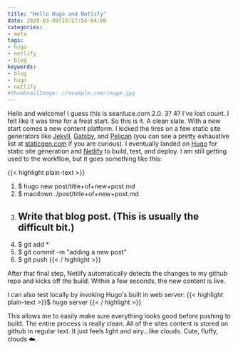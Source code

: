 ```yaml
---
title: "Hello Hugo and Netlify"
date: 2020-03-09T15:57:54-04:00
categories:
- meta
tags:
- hugo
- netlify
- blog
keywords:
- blog
- hugo
- netlify
#thumbnailImage: //example.com/image.jpg
---
```

Hello and welcome! I guess this is seanluce.com 2.0. 3? 4? I've lost count. I felt like it was time for a frest start. So this is it. A clean slate. With a new start comes a new content platform. I kicked the tires on a few static site generators like [Jekyll](https://jekyllrb.com), [Gatsby](https://www.gatsbyjs.org), and [Pelican](https://blog.getpelican.com) (you can see a pretty exhaustive list at [staticgen.com](https://www.staticgen.com) if you are curious). I eventually landed on [Hugo](https://gohugo.io) for static site generation and [Netlify](https://www.netlify.com) to build, test, and deploy. I am still getting used to the workflow, but it goes something like this:

{{< highlight plain-text >}}
1. $ hugo new post/title+of+new+post.md
2. $ macdown ./post/title+of+new+post.md
3. ## Write that blog post. (This is usually the difficult bit.)
4. $ git add *
5. $ git commit -m "adding a new post"
6. $ git push
{{< / highlight >}}

After that final step, Netlify automatically detects the changes to my github repo and kicks off the build. Within a few seconds, the new content is live.

I can also test locally by invoking Hugo's built in web server: {{< highlight plain-text >}}$ hugo server {{< / highlight >}}

This allows me to easily make sure everything looks good before pushing to build. The entire process is really clean. All of the sites content is stored on github in regular text. It just feels light and airy...like clouds. Cute, fluffy, clouds :cloud:.
<!--more-->



